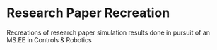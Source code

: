 # Research Paper Recreation

Recreations of research paper simulation results done in pursuit of an
MS.EE in Controls & Robotics

